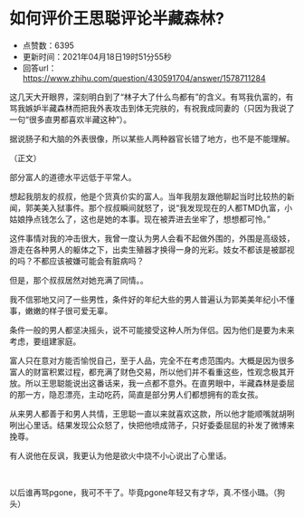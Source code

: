 # 如何评价王思聪评论半藏森林?
- 点赞数：6395
- 更新时间：2021年04月18日19时51分55秒
- 回答url：https://www.zhihu.com/question/430591704/answer/1578711284
<body>
 <p data-pid="ga_dKrJH">这几天大开眼界，深刻明白到了“林子大了什么鸟都有”的含义。有骂我仇富的，有骂我嫉妒半藏森林而把我外表攻击到体无完肤的，有祝我成同妻的（只因为我说了一句“很多直男都喜欢半藏这种”）。</p>
 <p data-pid="HlBfD3g_">据说肠子和大脑的外表很像，所以某些人两种器官长错了地方，也不是不能理解。</p>
 <p data-pid="dZrCZPzq">（正文）</p>
 <p data-pid="vZnJ4SY8">部分富人的道德水平远低于平常人。</p>
 <p data-pid="ANP1MTVS">想起我朋友的叔叔，他是个货真价实的富人。当年我朋友跟他聊起当时比较热的新闻，郭美美入狱事件。那个叔叔瞬间就怒了，说“我发现现在的人都TMD仇富，小姑娘挣点钱怎么了，这也是她的本事。现在被弄进去坐牢了，想想都可怜。”</p>
 <p data-pid="PFrdrpsp">这件事情对我的冲击很大，我曾一度认为男人会看不起做外围的，外围是高级妓，游走在各种男人的躯体之下，出卖生殖器才换得一身的光彩。妓女不都该是被鄙视的吗？不都应该被嫌可能会有脏病吗？</p>
 <p data-pid="zmRMlUjM">但是，那个叔叔居然对她充满了同情。。</p>
 <p data-pid="suqa6TTg">我不信邪地又问了一些男性，条件好的年纪大些的男人普遍认为郭美美年纪小不懂事，嫩嫩的样子很可爱无辜。</p>
 <p data-pid="QRMRmzyK">条件一般的男人都坚决摇头，说不可能接受这种人所为伴侣。因为他们是要为未来考虑，要组建家庭。</p>
 <p data-pid="oJVnqwVe">富人只在意对方能否愉悦自己，至于人品，完全不在考虑范围内。大概是因为很多富人的财富积累过程，都充满了财色交易，所以他们并不看重这些，性观念极其开放。所以王思聪能说出这番话来，我一点都不意外。在直男眼中，半藏森林是委屈的那一方，隐忍漂亮，主动吃药，简直是部分男人们都想拥有的乖女孩。</p>
 <p data-pid="oBcIat1f">从来男人都善于和男人共情，王思聪一直以来就喜欢这款，所以他才能顺嘴就胡咧咧出心里话。结果发现公众怒了，快把他喷成筛子，只好委委屈屈的补发了微博来挽尊。</p>
 <p data-pid="beCk7Svn">有人说他在反讽，我更认为他是欲火中烧不小心说出了心里话。</p>
 <p class="ztext-empty-paragraph"><br></p>
 <p data-pid="khJ9ADnH">以后谁再骂pgone，我可不干了。毕竟pgone年轻又有才华，真.不怪小璐。（狗头）</p>
</body>